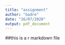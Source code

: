 ```yaml
---
title: "assignment"
author: "Gadre"
date: "16/07/2020"
output: pdf_document
---
```


##this is a r markdown file
